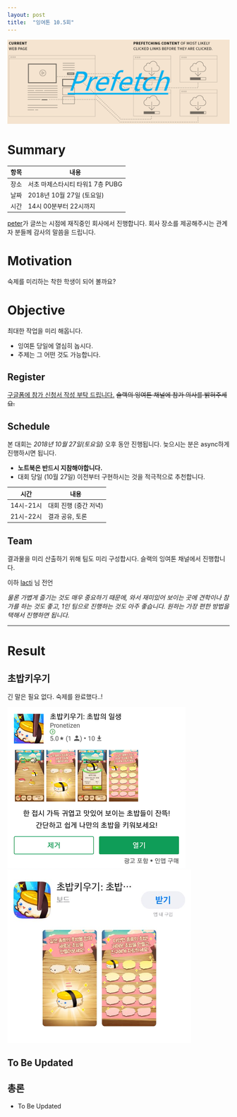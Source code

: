 ```yaml
---
layout: post
title:  "잉여톤 10.5회"
---
```


![poster](/images/yyt_10.5.png)


# Summary

| 항목 | 내용 |
| --- | --- |
| 장소 | 서초 마제스타시티 타워1 7층 PUBG |
| 날짜 | 2018년 10월 27일 (토요일) |
| 시간 | 14시 00분부터 22시까지 |

[peter](https://github.com/hyunjong-lee)가 글쓰는 시점에 재직중인 회사에서 진행합니다. 회사 장소를 제공해주시는 관계자 분들께 감사의 말씀을 드립니다.


# Motivation

숙제를 미리하는 착한 학생이 되어 볼까요?


# Objective

최대한 작업을 미리 해옵니다.

- 잉여톤 당일에 열심히 놉시다.
- 주제는 그 어떤 것도 가능합니다.


## Register

[구글폼에 참가 신청서 작성 부탁 드립니다.](https://goo.gl/forms/WZKEhUBFtVpqtIY73) ~~슬랙의 잉여톤 채널에 참가 의사를 밝혀주세요.~~


## Schedule

본 대회는 *2018년 10월 27일(토요일)* 오후 동안 진행됩니다. 늦으시는 분은 async하게 진행하시면 됩니다.

- **노트북은 반드시 지참해야합니다.**
- 대회 당일 (10월 27일) 이전부터 구현하시는 것을 적극적으로 추천합니다.

| 시간 | 내용 |
| --- | --- |
| 14시-21시 | 대회 진행 (중간 저녁) |
| 21시-22시 | 결과 공유, 토론 |


## Team

결과물을 미리 산출하기 위해 팀도 미리 구성합시다. 슬랙의 잉여톤 채널에서 진행합니다.

이하 [lacti](https://github.com/lacti) 님 전언

_물론 가볍게 즐기는 것도 매우 중요하기 때문에, 와서 재미있어 보이는 곳에 견학이나 참가를 하는 것도 좋고, 1인 팀으로 진행하는 것도 아주 좋습니다.
원하는 가장 편한 방법을 택해서 진행하면 됩니다._

---

# Result

## 초밥키우기

긴 말은 필요 없다. 숙제를 완료했다..!

![sushi-android](/images/10.5/sushi-android.png)
![sushi-ios](/images/10.5/sushi-ios.png)

## To Be Updated

## 총론

* To Be Updated
